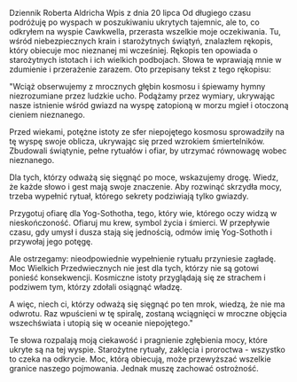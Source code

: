 Dziennik Roberta Aldricha Wpis z dnia 20 lipca 
Od długiego czasu podróżuję po wyspach w poszukiwaniu ukrytych tajemnic, ale to, co odkryłem na wyspie Cawkwella, przerasta wszelkie moje oczekiwania. Tu, wśród niebezpiecznych krain i starożytnych świątyń, znalazłem rękopis, który obiecuje moc nieznanej mi wcześniej. Rękopis ten opowiada o starożytnych istotach i ich wielkich podbojach. Słowa te wprawiają mnie w zdumienie i przerażenie zarazem. Oto przepisany tekst z tego rękopisu: 

"Wciąż obserwujemy z mrocznych głębin kosmosu i śpiewamy hymny niezrozumiane przez ludzkie ucho. Podążamy przez wymiary, ukrywając nasze istnienie wśród gwiazd na wyspę zatopioną w morzu mgieł i otoczoną cieniem nieznanego.

Przed wiekami, potężne istoty ze sfer niepojętego kosmosu sprowadziły na tę wyspę swoje oblicza, ukrywając się przed wzrokiem śmiertelników. Zbudowali świątynie, pełne rytuałów i ofiar, by utrzymać równowagę wobec nieznanego.

Dla tych, którzy odważą się sięgnąć po moce, wskazujemy drogę. Wiedz, że każde słowo i gest mają swoje znaczenie. Aby rozwinąć skrzydła mocy, trzeba wypełnić rytuał, którego sekrety podziwiają tylko gwiazdy.

Przygotuj ofiarę dla Yog-Sothotha, tego, który wie, którego oczy widzą w nieskończoność. Ofiaruj mu krew, symbol życia i śmierci. W przepływie czasu, gdy umysł i dusza stają się jednością, odmów imię Yog-Sothoth i przywołaj jego potęgę.

Ale ostrzegamy: nieodpowiednie wypełnienie rytuału przyniesie zagładę. Moc Wielkich Przedwiecznych nie jest dla tych, którzy nie są gotowi ponieść konsekwencji. Kosmiczne istoty przyglądają się ze strachem i podziwem tym, którzy zdołali osiągnąć władzę.

A więc, niech ci, którzy odważą się sięgnąć po ten mrok, wiedzą, że nie ma odwrotu. Raz wpuścieni w tę spiralę, zostaną wciągnięci w mroczne objęcia wszechświata i utopią się w oceanie niepojętego."

Te słowa rozpalają moją ciekawość i pragnienie zgłębienia mocy, które ukryte są na tej wyspie. Starożytne rytuały, zaklęcia i proroctwa - wszystko to czeka na odkrycie. Moc, którą obiecują, może przewyższać wszelkie granice naszego pojmowania. Jednak muszę zachować ostrożność. 
